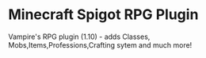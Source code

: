 # Minecraft Spigot RPG Plugin
Vampire's RPG plugin (1.10) - adds Classes, Mobs,Items,Professions,Crafting sytem and much more!

